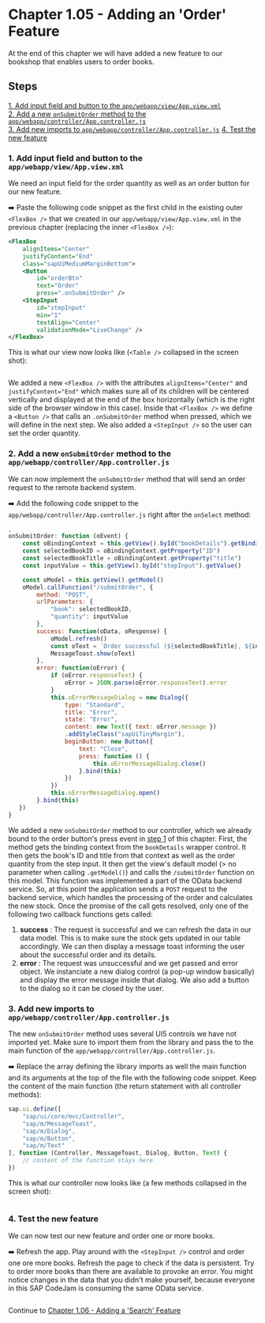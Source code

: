 # Chapter 1.05 - Adding an 'Order' Feature

At the end of this chapter we will have added a new feature to our bookshop that enables users to order books.

## Steps

[1. Add input field and button to the `app/webapp/view/App.view.xml`](#1-add-input-field-and-button-to-the-appwebappviewappviewxml)<br>
[2. Add a new `onSubmitOrder` method to the `app/webapp/controller/App.controller.js`](#2-add-a-new-onsubmitorder-method-to-the-appwebappcontrollerappcontrollerjs)<br>
[3. Add new imports to `app/webapp/controller/App.controller.js`](#3-add-new-imports-to-appwebappcontrollerappcontrollerjs)
[4. Test the new feature](#4-test-the-new-feature)<br>

### 1. Add input field and button to the `app/webapp/view/App.view.xml`

We need an input field for the order quantity as well as an order button for our new feature.

➡️ Paste the following code snippet as the first child in the existing outer `<FlexBox />` that we created in our `app/webapp/view/App.view.xml` in the previous chapter (replacing the inner `<FlexBox />`):

```xml
<FlexBox 
    alignItems="Center"
    justifyContent="End"
    class="sapUiMediumMarginBottom">
    <Button
        id="orderBtn"
        text="Order"
        press=".onSubmitOrder" />
    <StepInput 
        id="stepInput"
        min="1"
        textAlign="Center"
        validationMode="LiveChange" />
</FlexBox>
```

This is what our view now looks like (`<Table />` collapsed in the screen shot):

![]()

We added a new `<FlexBox />` with the attributes `alignItems="Center"` and `justifyContent="End"` which makes sure all of its children will be centered vertically and displayed at the end of the box horizontally (which is the right side of the browser window in this case). Inside that `<FlexBox />` we define a `<Button />` that calls an `.onSubmitOrder` method when pressed, which we will define in the next step. We also added a `<StepInput />` so the user can set the order quantity.

### 2. Add a new `onSubmitOrder` method to the `app/webapp/controller/App.controller.js`

We can now implement the `onSubmitOrder` method that will send an order request to the remote backend system.

➡️ Add the following code snippet to the `app/webapp/controller/App.controller.js` right after the `onSelect` method:

```javascript
,
onSubmitOrder: function (oEvent) {
    const oBindingContext = this.getView().byId("bookDetails").getBindingContext()
    const selectedBookID = oBindingContext.getProperty("ID")
    const selectedBookTitle = oBindingContext.getProperty("title")
    const inputValue = this.getView().byId("stepInput").getValue()

    const oModel = this.getView().getModel()
    oModel.callFunction("/submitOrder", {
        method: "POST",
        urlParameters: {
            "book": selectedBookID,
            "quantity": inputValue
        },
        success: function(oData, oResponse) {
            oModel.refresh()
            const oText = `Order successful (${selectedBookTitle}, ${inputValue} pcs.)`
            MessageToast.show(oText)
        },
        error: function(oError) {
            if (oError.responseText) {
                oError = JSON.parse(oError.responseText).error
            }
            this.oErrorMessageDialog = new Dialog({
                type: "Standard",
                title: "Error",
                state: "Error",
                content: new Text({ text: oError.message })
                .addStyleClass("sapUiTinyMargin"),
                beginButton: new Button({
                    text: "Close",
                    press: function () {
                        this.oErrorMessageDialog.close()
                    }.bind(this)
                })
            })
            this.oErrorMessageDialog.open()
        }.bind(this)
   })
}
```

We added a new `onSubmitOrder` method to our controller, which we already bound to the order button's press event in [step 1](/chapters/1.05-order-feature/readme.md#2-add-a-new-onsubmitorder-method-to-our-appwebappcontrollerappcontrollerjs) of this chapter. First, the method gets the binding context from the `bookDetails` wrapper control. It then gets the book's ID and title from that context as well as the order quantity from the step input. It then get the view's default model (> no parameter when calling `.getModel()`) and calls the `/submitOrder` function on this model. This function was implemented a part of the OData backend service. So, at this point the application sends a `POST` request to the backend service, which handles the processing of the order and calculates the new stock. Once the promise of the call gets resolved, only one of the following two callback functions gets called:
1. **success** : The request is successful and we can refresh the data in our data model. This is to make sure the stock gets updated in our table accordingly. We can then display a message toast informing the user about the successful order and its details.
1. **error** : The request was unsuccessful and we get passed and error object. We instanciate a new dialog control (a pop-up window basically) and display the error message inside that dialog. We also add a button to the dialog so it can be closed by the user.

### 3. Add new imports to `app/webapp/controller/App.controller.js`

The new `onSubmitOrder` method uses several UI5 controls we have not imported yet. Make sure to import them from the library and pass the to the main function of the `app/webapp/controller/App.controller.js`.

➡️ Replace the array defining the library imports as well the main function and its arguments at the top of the file with the following code snippet. Keep the content of the main function (the return statement with all controller methods):

```javascript
sap.ui.define([
    "sap/ui/core/mvc/Controller",
    "sap/m/MessageToast",
    "sap/m/Dialog",
    "sap/m/Button",
    "sap/m/Text"
], function (Controller, MessageToast, Dialog, Button, Text) {
    // content of the function stays here 
})
```

This is what our controller now looks like (a few methods collapsed in the screen shot):

![]()

### 4. Test the new feature

We can now test our new feature and order one or more books.

➡️ Refresh the app. Play around with the `<StepInput />` control and order one ore more books. Refresh the page to check if the data is persistent. Try to order more books than there are available to provoke an error. You might notice changes in the data that you didn't make yourself, because everyone in this SAP CodeJam is consuming the same OData service.

![]()

Continue to [Chapter 1.06 - Adding a 'Search' Feature](/chapters/1.06-search-feature/)
